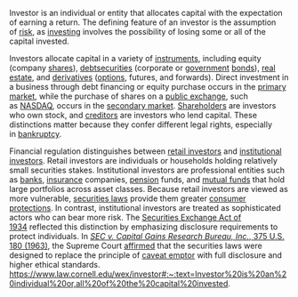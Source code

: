 Investor is an individual or entity that allocates capital with the expectation of earning a return. The defining feature of an investor is the assumption of [risk](https://www.law.cornell.edu/wex/risk), as [investing](https://www.law.cornell.edu/wex/invest) involves the possibility of losing some or all of the capital invested.

Investors allocate capital in a variety of [instruments](https://www.law.cornell.edu/wex/instrument), including equity (company [shares](https://www.law.cornell.edu/wex/share)), [debt](https://www.law.cornell.edu/wex/debt)[securities](https://www.law.cornell.edu/wex/securities) (corporate or [government](https://www.law.cornell.edu/wex/treasury_bond) [bonds](https://www.law.cornell.edu/wex/bond)), [real estate](https://www.law.cornell.edu/wex/real_estate), and [derivatives](https://www.law.cornell.edu/wex/derivative) ([options](https://www.law.cornell.edu/wex/option), futures, and forwards). Direct investment in a business through debt financing or equity purchase occurs in the [primary market](https://www.law.cornell.edu/wex/primary_market), while the purchase of shares on a [public exchange](https://www.law.cornell.edu/wex/public_market), such as [NASDAQ](https://www.law.cornell.edu/wex/national_association_of_securities_dealers_automated_quotations_%28nasdaq%29), occurs in the [secondary market](https://www.law.cornell.edu/wex/secondary_market). [Shareholders](https://www.law.cornell.edu/wex/shareholder) are investors who own stock, and [creditors](https://www.law.cornell.edu/wex/creditor) are investors who lend capital. These distinctions matter because they confer different legal rights, especially in [bankruptcy](https://www.law.cornell.edu/wex/bankruptcy).

Financial regulation distinguishes between [retail investors](https://www.law.cornell.edu/wex/retail_investors) and [institutional investors](https://www.law.cornell.edu/wex/institutional_investor). Retail investors are individuals or households holding relatively small securities stakes. Institutional investors are professional entities such as [banks](https://www.law.cornell.edu/wex/bank), [insurance](https://www.law.cornell.edu/wex/insurance) companies, [pension](https://www.law.cornell.edu/wex/pension) funds, and [mutual funds](https://www.law.cornell.edu/wex/mutual_fund) that hold large portfolios across asset classes. Because retail investors are viewed as more vulnerable, [securities laws](https://www.law.cornell.edu/wex/securities_law_history) provide them greater [consumer protections](https://www.law.cornell.edu/wex/consumer_protection_laws). In contrast, institutional investors are treated as sophisticated actors who can bear more risk. The [Securities Exchange Act of 1934](https://www.law.cornell.edu/wex/securities_exchange_act_of_1934) reflected this distinction by emphasizing disclosure requirements to protect individuals. In [_SEC v. Capital Gains Research Bureau, Inc._, 375 U.S. 180 (1963)](https://supreme.justia.com/cases/federal/us/375/180/), the Supreme Court [affirmed](https://www.law.cornell.edu/wex/affirm) that the securities laws were designed to replace the principle of [caveat emptor](https://www.law.cornell.edu/wex/caveat_emptor) with full disclosure and higher ethical standards.
https://www.law.cornell.edu/wex/investor#:~:text=Investor%20is%20an%20individual%20or,all%20of%20the%20capital%20invested.
